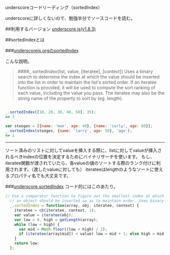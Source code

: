 underscoreコードリーディング（sortedIndex）

underscoreに詳しくないので、勉強半分でソースコードを読む。



##利用するバージョン
[underscore.js(v1.8.3)](https://github.com/jashkenas/underscore/tree/1.8.3)


##sortedIndexとは


###[underscorejs.orgのsortedIndex](http://underscorejs.org/#sortedIndex)

こんな説明。
>####_.sortedIndex(list, value, [iteratee], [context]) 
>Uses a binary search to determine the index at which the value should be inserted into the list in order to maintain the list's sorted order. 
>If an iteratee function is provided, it will be used to compute the sort ranking of each value, including the value you pass. 
>The iteratee may also be the string name of the property to sort by (eg. length).


```javascript

_.sortedIndex([10, 20, 30, 40, 50], 35);
=> 3

var stooges = [{name: 'moe', age: 40}, {name: 'curly', age: 60}];
_.sortedIndex(stooges, {name: 'larry', age: 50}, 'age');
=> 1

```
------------- 
ソート済みのリストに対してvalueを挿入する際に、listに対してvalueが挿入されるべきindexの位置を決定するためにバイナリサーチを使います。
もし、iteratee関数が渡されていたら、各valueの値のソートする際のランク付けに利用されます。（渡したvalueに対しても）
iterateeはlengthのようなソートに使えるプロパティ名でも大丈夫です。


###[underscore.sortedIndex](https://github.com/jashkenas/underscore/blob/1.8.3/underscore.js#L632)
コード的にはこのあたり。

```javascript
// Use a comparator function to figure out the smallest index at which
  // an object should be inserted so as to maintain order. Uses binary search.
  _.sortedIndex = function(array, obj, iteratee, context) {
    iteratee = cb(iteratee, context, 1);
    var value = iteratee(obj);
    var low = 0, high = getLength(array);
    while (low < high) {
      var mid = Math.floor((low + high) / 2);
      if (iteratee(array[mid]) < value) low = mid + 1; else high = mid;
    }
    return low;
  };

```
